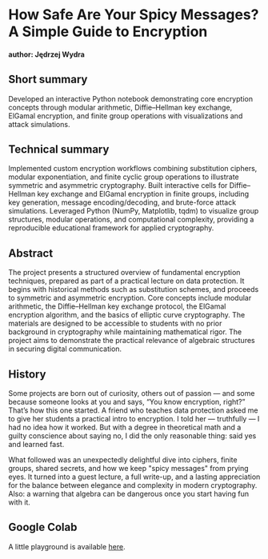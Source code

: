 # How Safe Are Your Spicy Messages? A Simple Guide to Encryption
#### author: Jędrzej Wydra

## Short summary
Developed an interactive Python notebook demonstrating core encryption concepts through modular arithmetic, Diffie–Hellman key exchange, ElGamal encryption, and finite group operations with visualizations and attack simulations.

## Technical summary
Implemented custom encryption workflows combining substitution ciphers, modular exponentiation, and finite cyclic group operations to illustrate symmetric and asymmetric cryptography. Built interactive cells for Diffie–Hellman key exchange and ElGamal encryption in finite groups, including key generation, message encoding/decoding, and brute-force attack simulations. Leveraged Python (NumPy, Matplotlib, tqdm) to visualize group structures, modular operations, and computational complexity, providing a reproducible educational framework for applied cryptography.

## Abstract
The project presents a structured overview of fundamental encryption techniques, prepared as part of a practical lecture on data protection. It begins with historical methods such as substitution schemes, and proceeds to symmetric and asymmetric encryption. Core concepts include modular arithmetic, the Diffie–Hellman key exchange protocol, the ElGamal encryption algorithm, and the basics of elliptic curve cryptography. The materials are designed to be accessible to students with no prior background in cryptography while maintaining mathematical rigor. The project aims to demonstrate the practical relevance of algebraic structures in securing digital communication.

## History
Some projects are born out of curiosity, others out of passion — and some because someone looks at you and says, “You know encryption, right?” That’s how this one started. A friend who teaches data protection asked me to give her students a practical intro to encryption. I told her — truthfully — I had no idea how it worked. But with a degree in theoretical math and a guilty conscience about saying no, I did the only reasonable thing: said yes and learned fast.

What followed was an unexpectedly delightful dive into ciphers, finite groups, shared secrets, and how we keep "spicy messages" from prying eyes. It turned into a guest lecture, a full write-up, and a lasting appreciation for the balance between elegance and complexity in modern cryptography. Also: a warning that algebra can be dangerous once you start having fun with it.

## Google Colab

A little playground is available [here](https://colab.research.google.com/drive/1VcsX1bz9doiqCfRr9wFQGlHy_GqPP-vm?usp=sharing).
